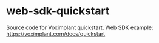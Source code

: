 # web-sdk-quickstart
Source code for Voximplant quickstart, Web SDK example: https://voximplant.com/docs/quickstart

